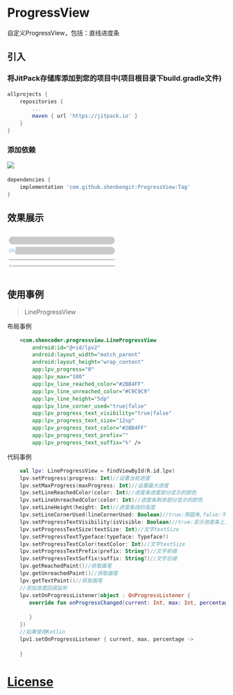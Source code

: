 # ProgressView
自定义ProgressView，包括：直线进度条

## 引入
### 将JitPack存储库添加到您的项目中(项目根目录下build.gradle文件)
```gradle
allprojects {
    repositories {
        ...
        maven { url 'https://jitpack.io' }
    }
}
```
### 添加依赖
[![](https://jitpack.io/v/shenbengit/ProgressView.svg)](https://jitpack.io/#shenbengit/ProgressView)
```gradle
dependencies {
    implementation 'com.github.shenbengit:ProgressView:Tag'
}
```

## 效果展示
<img src="https://github.com/shenbengit/ProgressView/blob/master/screenshots/LineProgressView.gif" alt="动图演示效果" width="250px">

## 使用事例
> LineProgressView    

布局事例
```xml
    <com.shencoder.progressview.LineProgressView
        android:id="@+id/lpv2"
        android:layout_width="match_parent"
        android:layout_height="wrap_content"
        app:lpv_progress="0"
        app:lpv_max="100"
        app:lpv_line_reached_color="#2BB4FF"
        app:lpv_line_unreached_color="#C9C9C9"
        app:lpv_line_height="5dp"
        app:lpv_line_corner_used="true|false"
        app:lpv_progress_text_visibility="true|false"
        app:lpv_progress_text_size="12sp"
        app:lpv_progress_text_color="#2BB4FF"
        app:lpv_progress_text_prefix=""
        app:lpv_progress_text_suffix="%" />
```
代码事例
```kotlin
    val lpv: LineProgressView = findViewById(R.id.lpv)
    lpv.setProgress(progress: Int)//设置当前进度
    lpv.setMaxProgress(maxProgress: Int)//设置最大进度
    lpv.setLineReachedColor(color: Int)//进度条进度部分显示的颜色
    lpv.setLineUnreachedColor(color: Int)//进度条剩余部分显示的颜色
    lpv.setLineHeight(height: Int)//进度条线的高度
    lpv.setLineCornerUsed(lineCornerUsed: Boolean)//true:带圆角,false:不带圆角
    lpv.setProgressTextVisibility(isVisible: Boolean)//true:显示进度条上文字,false:不显示进度条上文字
    lpv.setProgressTextSize(textSize: Int)//文字textSize
    lpv.setProgressTextTypeface(typeface: Typeface?)
    lpv.setProgressTextColor(textColor: Int)//文字textSize
    lpv.setProgressTextPrefix(prefix: String?)//文字前缀
    lpv.setProgressTextSuffix(suffix: String?)//文字后缀
    lpv.getReachedPaint()//获取画笔
    lpv.getUnreachedPaint()//获取画笔
    lpv.getTextPaint()//获取画笔
    //添加进度回调监听
    lpv.setOnProgressListener(object : OnProgressListener {
       override fun onProgressChanged(current: Int, max: Int, percentage: Int) {
                
       }
    })
    //如果使用Kotlin
    lpv1.setOnProgressListener { current, max, percentage ->

    }
```

# [License](https://github.com/shenbengit/ProgressView/blob/master/LICENSE)
